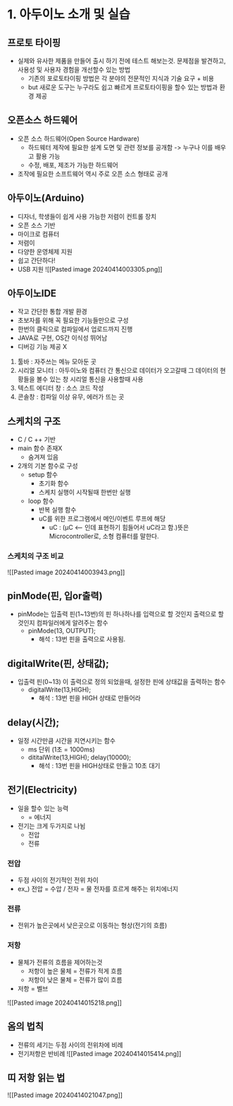 # 1. 아두이노 소개 및 실습
## 프로토 타이핑
- 실제와 유사한 제품을 만들어 출시 하기 전에 테스트 해보는것.
  문제점을 발견하고, 사용성 및 사용자 경험을 개선할수 있는 방법
	- 기존의 포로토타이핑 방법은 각 분야의 전문적인 지식과 기술 요구 + 비용
	- but 새로운 도구는 누구라도 쉽고 빠르게 프로토타이핑을 할수 있는 방법과 환경 제공

## 오픈소스 하드웨어
- 오픈 소스 하드웨어(Open Source Hardware)
	- 하드웨터 제작에 필요한 설계 도면 및 관련 정보를 공개함 -> 누구나 이를 배우고 활용 가능
	- 수정, 배포, 제조가 가능한 하드웨어
- 조작에 필요한 소프트웨어 역시 주로 오픈 소스 형태로 공개

## 아두이노(Arduino)
- 디자너, 학생들이 쉽게 사용 가능한 저렴이 컨트롤 장치
- 오픈 소스 기반
- 마이크로 컴퓨터
- 저렴이
- 다양한 운영체제 지원
- 쉽고 간단하다!
- USB 지원
![[Pasted image 20240414003305.png]]

## 아두이노IDE
- 작고 간단한 통합 개발 환경
- 초보자를 위해 꼭 필요한 기능들만으로 구성
- 한번의 클릭으로 컴파일에서 업로드까지 진행
- JAVA로 구현, OS간 이식성 뛰어남
- 디버깅 기능 제공 X

1. 툴바 : 자주쓰는 메뉴 모아둔 곳
2. 시리얼 모니터 : 아두이노와 컴퓨터 간 통신으로 데이터가 오고갈때 그 데이터의 현황들을 볼수 있는 창
   시리얼 통신을 사용할때 사용
3. 텍스트 에디터 창 : 소스 코드 작성
4. 콘솔창 : 컴파일 이상 유무, 에러가 뜨는 곳

## 스케치의 구조
- C / C ++ 기반
- main 함수 존재X
	- 숨겨져 있음
- 2개의 기본 함수로 구성
	- setup 함수
		- 초기화 함수
		- 스케치 실행이 시작될때 한번만 실행
	- loop 함수
		- 반복 실행 함수
		- uC를 위한 프로그램에서 메인/이벤트 루프에 해당
			- uC : (µC <-- 인데 표현하기 힘들어서 uC라고 함.)뜻은 Microcontroller로, 소형 컴퓨터를 말한다.

### 스케치의 구조 비교
![[Pasted image 20240414003943.png]]

## pinMode(핀, 입or출력)
- pinMode는 입출력 핀(1~13번)의 핀 하나하나를 입력으로 할 것인지 출력으로 할것인지 컴파일러에게 알려주는 함수 
	- pinMode(13, OUTPUT);
		- 해석 : 13번 핀을 출력으로 사용됨.

## digitalWrite(핀, 상태값);
- 입출력 핀(0~13) 이 출력으로 정의 되었을때, 설정한 핀에 상태값을 출력하는 함수
	- digitalWrite(13,HIGH);
		- 해석 : 13번 핀을 HIGH 상태로 만들어라

## delay(시간);
- 일정 시간만큼 시간을 지연시키는 함수
	- ms 단위 (1초 = 1000ms)
	- dititalWrite(13,HIGH);
	  delay(10000);
		- 해석 : 13번 핀을 HIGH상태로 만들고 10초 대기

## 전기(Electricity)
- 일을 할수 있는 능력
	-  = 에너지
- 전기는 크게 두가지로 나뉨
	- 전압
	- 전류

### 전압
- 두점 사이의 전기적인 전위 차이
- ex_) 전압 = 수압 / 전자 = 물
  전자를 흐르게 해주는 위치에너지
### 전류
- 전위가 높은곳에서 낮은곳으로 이동하는 형상(전기의 흐름)

### 저항
- 물체가 전류의 흐름을 제어하는것
	- 저항이 높은 물체 = 전류가 적게 흐름
	- 저항이 낮은 물체 = 전류가 많이 흐름
- 저항 = 벨브

![[Pasted image 20240414015218.png]]

## 옴의 법칙
- 전류의 세기는 두점 사이의 전위차에 비례
- 전기저항은 반비례
![[Pasted image 20240414015414.png]]

## 띠 저항 읽는 법
![[Pasted image 20240414021047.png]]

